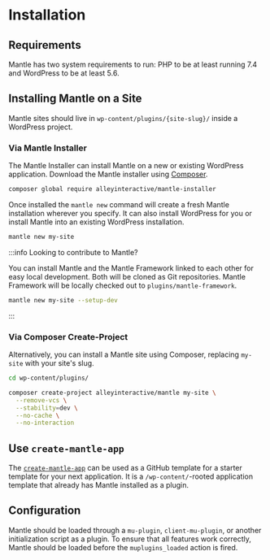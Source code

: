 # Installation

## Requirements

Mantle has two system requirements to run: PHP to be at least running 7.4 and
WordPress to be at least 5.6.

## Installing Mantle on a Site

Mantle sites should live in `wp-content/plugins/{site-slug}/` inside a WordPress
project.

### Via Mantle Installer

The Mantle Installer can install Mantle on a new or existing WordPress
application. Download the Mantle installer using
[Composer](https://getcomposer.org/).

```bash
composer global require alleyinteractive/mantle-installer
```

Once installed the `mantle new` command will create a fresh Mantle installation
wherever you specify. It can also install WordPress for you or install Mantle
into an existing WordPress installation.

```bash
mantle new my-site
```

:::info Looking to contribute to Mantle?

You can install Mantle and the Mantle Framework linked to each other for easy
local development. Both will be cloned as Git repositories. Mantle Framework
will be locally checked out to `plugins/mantle-framework`.

```bash
mantle new my-site --setup-dev
```

:::

### Via Composer Create-Project

Alternatively, you can install a Mantle site using Composer, replacing `my-site`
with your site's slug.

```bash
cd wp-content/plugins/

composer create-project alleyinteractive/mantle my-site \
  --remove-vcs \
  --stability=dev \
  --no-cache \
  --no-interaction
```

## Use `create-mantle-app`

The [`create-mantle-app`](https://github.com/alleyinteractive/create-mantle-app)
can be used as a GitHub template for a starter template for your next
application. It is a `/wp-content/`-rooted application template that already has
Mantle installed as a plugin.

## Configuration

Mantle should be loaded through a `mu-plugin`, `client-mu-plugin`, or another
initialization script as a plugin. To ensure that all features work correctly,
Mantle should be loaded before the `muplugins_loaded` action is fired.
